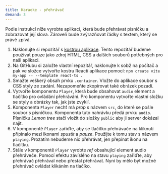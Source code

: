 ```yaml
---
title: Karaoke - přehrávač
demand: 3
---
```


Podle instrukcí níže vyrobte aplikaci, která bude přehrávat písničku a zobrazovat její slova. Zároveň bude zvýrazňovat řádky s textem, který se právě zpívá.

1. Naklonujte si repozitář s [kostrou aplikace](https://github.com/Czechitas-podklady-WEB/karaoke-zadani). Tento repozitář budeme používat pouze jako zdroj HTML, CSS a dalších souborů potřebných pro naši aplikaci.
1. Na GitHubu si založte vlastní repozitář, naklonujte k sob2 na počítač a pak ve složce vytvořte kostru Reactí aplikace pomocí:
   `npm create vite my-app -- --template react-ts .`
1. Smažte veškerý obsah prvku `.container`. Vložte do aplikace soubor s CSS styly ze zadání. Nezapomeňte zkopírovat také obrázek pozadí.
1. Vytvořte komponentu `Player`, která bude obsahovat `audio` element a tlačítko pro ovládání přehrávání. Pro komponentu vytvořte vlastní složku se styly a obrázky tak, jak jste zvyklí.
1. Komponenta `Player` nechť má *prop* s názvem `src`, do které se pošle soubor s písníčkou. Komponenta tuto nahrávku předá prvku `audio`. Písničku *Lemon tree* stačí vložit do složky `public` aby ji server dokázal najít.
1. V komponentě `Player` zařiďte, aby se tlačítko přehrávače na kliknutí přípínalo mezi ikonami *spustit* a *pauze*. Použijte k tomu stav s názvem `playing`. Prozatím nebudeme nic přehrávat, jen přepínat ikonu na tlačítku.
1. Stále v komponentě `Player` vyrobte *ref* obsahující element audio přehráveče. Pomocí efektu závíslého na stavu `playing` zařiďte, aby přehrávač přehrával nebo přestal přehrávat. Nyní by mělo být možné přehrávač ovládat klikáním na tlačíko.
